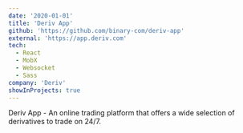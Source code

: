 ```yaml
---
date: '2020-01-01'
title: 'Deriv App'
github: 'https://github.com/binary-com/deriv-app'
external: 'https://app.deriv.com'
tech:
  - React
  - MobX
  - Websocket
  - Sass
company: 'Deriv'
showInProjects: true
---
```


Deriv App - An online trading platform that offers a wide selection of derivatives to trade on 24/7.
